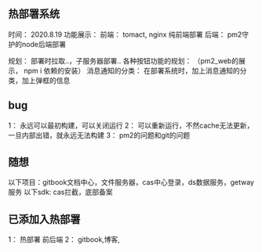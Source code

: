 ## 热部署系统

时间： 2020.8.19
功能展示：
    前端： tomact, nginx 纯前端部署
    后端： pm2守护的node后端部署

规划：  部署时拉取..，子服务器部署..
        各种按钮功能的规划： 
            （pm2_web的展示， npm i 依赖的安装）
       消息通知的分类：
            在部署系统时，加上消息通知的分类，加上弹框的信息


## bug
1： 永远可以最初构建，可以关闭运行
2： 可以重新运行，不然cache无法更新，一旦内部出错，就永远无法构建
3： pm2的问题和git的问题


##  随想
以下项目：gitbook文档中心，文件服务器，cas中心登录，ds数据服务，getway服务
以下sdk: cas拦截，底部备案



## 已添加入热部署
1： 热部署 前后端
2： gitbook,博客,